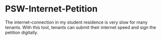 # PSW-Internet-Petition
 The internet-connection in my student residence is very slow for many tenants. With this tool, tenants can submit their internet speed and sign the petition digitally.
